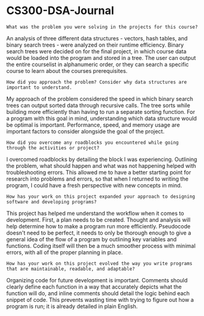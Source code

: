 # CS300-DSA-Journal


    What was the problem you were solving in the projects for this course?
An analysis of three different data structures - vectors, hash tables, and binary search trees - were analyzed on their runtime efficiency. Binary search trees were decided on for the final project, in which course data would be loaded into the program and stored in a tree. The user can output the entire courselist in alphanumeric order, or they can search a specific course to learn about the courses prerequisites.
    
    How did you approach the problem? Consider why data structures are important to understand.
My approach of the problem considered the speed in which binary search trees can output sorted data through recursive calls. The tree sorts while building more efficiently than having to run a separate sorting function. For a program with this goal in mind, understanding which data structure would be optimal is important. Performance, speed, and memory usage are important factors to consider alongside the goal of the project.
    
    How did you overcome any roadblocks you encountered while going through the activities or project?
I overcomed roadblocks by detailing the block I was experiencing. Outlining the problem, what should happen and what was not happening helped with troubleshooting errors. This allowed me to have a better starting point for research into problems and errors, so that when I returned to writing the program, I could have a fresh perspective with new concepts in mind.
    
    How has your work on this project expanded your approach to designing software and developing programs?
This project has helped me understand the workflow when it comes to development. First, a plan needs to be created. Thought and analysis will help determine how to make a program run more efficiently. Pseudocode doesn't need to be perfect, it needs to only be thorough enough to give a general idea of the flow of a program by outlining key variables and functions. Coding itself will then be a much smoother process with minimal errors, with all of the proper planning in place.
    
    How has your work on this project evolved the way you write programs that are maintainable, readable, and adaptable?
Organizing code for future development is important. Comments should clearly define each function in a way that accurately depicts what the function will do, and inline comments should detail the logic behind each snippet of code. This prevents wasting time with trying to figure out how a program is run; it is already detailed in plain English.
